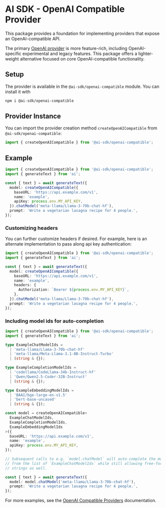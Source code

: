 # AI SDK - OpenAI Compatible Provider

This package provides a foundation for implementing providers that expose an OpenAI-compatible API.

The primary [OpenAI provider](../openai/README.md) is more feature-rich, including OpenAI-specific experimental and legacy features. This package offers a lighter-weight alternative focused on core OpenAI-compatible functionality.

## Setup

The provider is available in the `@ai-sdk/openai-compatible` module. You can install it with

```bash
npm i @ai-sdk/openai-compatible
```

## Provider Instance

You can import the provider creation method `createOpenAICompatible` from `@ai-sdk/openai-compatible`:

```ts
import { createOpenAICompatible } from '@ai-sdk/openai-compatible';
```

## Example

```ts
import { createOpenAICompatible } from '@ai-sdk/openai-compatible';
import { generateText } from 'ai';

const { text } = await generateText({
  model: createOpenAICompatible({
    baseURL: 'https://api.example.com/v1',
    name: 'example',
    apiKey: process.env.MY_API_KEY,
  }).chatModel('meta-llama/Llama-3-70b-chat-hf'),
  prompt: 'Write a vegetarian lasagna recipe for 4 people.',
});
```

### Customizing headers

You can further customize headers if desired. For example, here is an alternate implementation to pass along api key authentication:

```ts
import { createOpenAICompatible } from '@ai-sdk/openai-compatible';
import { generateText } from 'ai';

const { text } = await generateText({
  model: createOpenAICompatible({
    baseURL: 'https://api.example.com/v1',
    name: 'example',
    headers: {
      Authorization: `Bearer ${process.env.MY_API_KEY}`,
    },
  }).chatModel('meta-llama/Llama-3-70b-chat-hf'),
  prompt: 'Write a vegetarian lasagna recipe for 4 people.',
});
```

### Including model ids for auto-completion

```ts
import { createOpenAICompatible } from '@ai-sdk/openai-compatible';
import { generateText } from 'ai';

type ExampleChatModelIds =
  | 'meta-llama/Llama-3-70b-chat-hf'
  | 'meta-llama/Meta-Llama-3.1-8B-Instruct-Turbo'
  | (string & {});

type ExampleCompletionModelIds =
  | 'codellama/CodeLlama-34b-Instruct-hf'
  | 'Qwen/Qwen2.5-Coder-32B-Instruct'
  | (string & {});

type ExampleEmbeddingModelIds =
  | 'BAAI/bge-large-en-v1.5'
  | 'bert-base-uncased'
  | (string & {});

const model = createOpenAICompatible<
  ExampleChatModelIds,
  ExampleCompletionModelIds,
  ExampleEmbeddingModelIds
>({
  baseURL: 'https://api.example.com/v1',
  name: 'example',
  apiKey: process.env.MY_API_KEY,
});

// Subsequent calls to e.g. `model.chatModel` will auto-complete the model id
// from the list of `ExampleChatModelIds` while still allowing free-form
// strings as well.

const { text } = await generateText({
  model: model.chatModel('meta-llama/Llama-3-70b-chat-hf'),
  prompt: 'Write a vegetarian lasagna recipe for 4 people.',
});
```

For more examples, see the [OpenAI Compatible Providers](https://ai-sdk.dev/providers/openai-compatible-providers) documentation.
